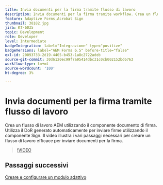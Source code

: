 ```yaml
---
title: Invia documenti per la firma tramite flusso di lavoro
description: Invia documenti per la firma tramite workflow. Crea un flusso di lavoro AEM utilizzando il componente documento di firma. Utilizza il DoR generato automaticamente per inviare firme utilizzando il componente Sign. Il video illustra i vari passaggi necessari per creare un flusso di lavoro efficace per inviare documenti per la firma.
feature: Adaptive Forms,Acrobat Sign
thumbnail: 38182.jpg
jira: KT-6035
topic: Development
role: Developer
level: Intermediate
badgeIntegration: label="Integrazione" type="positive"
badgeVersions: label="AEM Forms 6.5" before-title="false"
exl-id: 20093733-2d19-4405-b453-1a8c2722adeb
source-git-commit: 30d6120ec99f7a95414dbc31c0cb002152bd6763
workflow-type: tm+mt
source-wordcount: '100'
ht-degree: 3%

---
```


# Invia documenti per la firma tramite flusso di lavoro

Crea un flusso di lavoro AEM utilizzando il componente documento di firma. Utilizza il DoR generato automaticamente per inviare firme utilizzando il componente Sign.
Il video illustra i vari passaggi necessari per creare un flusso di lavoro efficace per inviare documenti per la firma.

>[!VIDEO](https://video.tv.adobe.com/v/38182?quality=12&learn=on)

## Passaggi successivi

[Creare e configurare un modulo adattivo](./create-and-configure-adaptive-form.md)